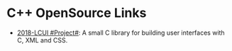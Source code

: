# C++ OpenSource Links

- [2018-LCUI #Project#](https://github.com/lc-soft/LCUI): A small C library for building user interfaces with C, XML and CSS. 

